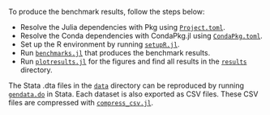 To produce the benchmark results, follow the steps below:

- Resolve the Julia dependencies with Pkg using [`Project.toml`](../Project.toml).
- Resolve the Conda dependencies with CondaPkg.jl using [`CondaPkg.toml`](../CondaPkg.toml).
- Set up the R environment by running [`setupR.jl`](setupR.jl).
- Run [`benchmarks.jl`](benchmarks.jl) that produces the benchmark results.
- Run [`plotresults.jl`](plotresults.jl) for the figures and find all results in the [`results`](../results) directory.

The Stata .dta files in the [`data`](../data) directory
can be reproduced by running [`gendata.do`](gendata.do) in Stata.
Each dataset is also exported as CSV files.
These CSV files are compressed with [`compress_csv.jl`](compress_csv.jl).
